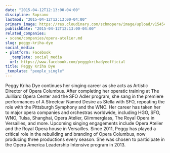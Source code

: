 ```yaml
---
date: "2015-04-12T12:13:00-04:00"
discipline: Soprano
lastmod: "2015-04-12T12:13:00-04:00"
primary_image: https://res.cloudinary.com/schmopera/image/upload/v1545409169/media/webhook-uploads/1428855001687/Dye-Kriha-Peggy2.jpeg.jpeg
publishDate: "2015-04-12T12:13:00-04:00"
related_companies:
- scene/companies/opera-atelier.md
slug: peggy-kriha-dye
social_media:
- platform: Facebook
  _template: social_media
  url: https://www.facebook.com/peggykrihadyeofficial
title: Peggy Kriha Dye
_template: "people_single"
---
```


<p>
	Peggy Kriha Dye continues her singing career as she acts as Artistic Director of Opera Columbus. After completing her operat<span class="text_exposed_show">ic training at The Juilliard Opera Center and the SFO Adler program, she sang in the premiere performances of A Streetcar Named Desire as Stella with SFO, repeating the role with the Pittsburgh Symphony and the WNO. Her career has taken her to major opera companies and orchestras worldwide, including HGO, SFO, WNO, Tulsa, Shanghai, Opera Atelier, Glimmerglass, The Royal Opera in Versailles, and more. Upcoming singing engagements include Opera Atelier and the Royal Opera house in Versailles. Since 2011, Peggy has played a critical role in the rebuilding and branding of Opera Columbus, now producing three productions every season. She was chosen to participate in the Opera America Leadership Intensive program in 2013.</span>
</p>
